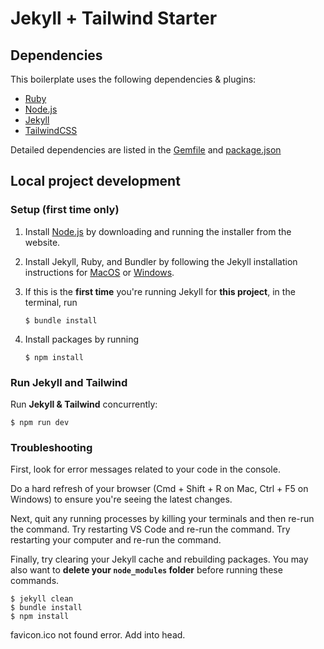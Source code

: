 # Jekyll + Tailwind Starter

## Dependencies

This boilerplate uses the following dependencies & plugins:

- [Ruby](https://www.ruby-lang.org/en/)
- [Node.js](https://nodejs.org/en/)
- [Jekyll](https://jekyllrb.com)
- [TailwindCSS](https://tailwindcss.com)

Detailed dependencies are listed in the [Gemfile](./Gemfile) and [package.json](./package.json)

## Local project development

### Setup (first time only)

1. Install [Node.js](https://nodejs.org/en/) by downloading and running the installer from the website.
1. Install Jekyll, Ruby, and Bundler by following the Jekyll installation instructions for [MacOS](https://jekyllrb.com/docs/installation/macos/) or [Windows](https://jekyllrb.com/docs/installation/windows/).
1. If this is the **first time** you're running Jekyll for **this project**, in the terminal, run

   ```
   $ bundle install
   ```
1. Install packages by running

   ```
   $ npm install
   ```

### Run Jekyll and Tailwind

Run **Jekyll & Tailwind** concurrently:

```
$ npm run dev
```

### Troubleshooting

First, look for error messages related to your code in the console.

Do a hard refresh of your browser (Cmd + Shift + R on Mac, Ctrl + F5 on Windows) to ensure you're seeing the latest changes.

Next, quit any running processes by killing your terminals and then re-run the command. Try restarting VS Code and re-run the command. Try restarting your computer and re-run the command.

Finally, try clearing your Jekyll cache and rebuilding packages. You may also want to **delete your `node_modules` folder** before running these commands.

```
$ jekyll clean
$ bundle install
$ npm install
```
favicon.ico not found error. Add <link rel="shortcut icon" href="#"> into head.